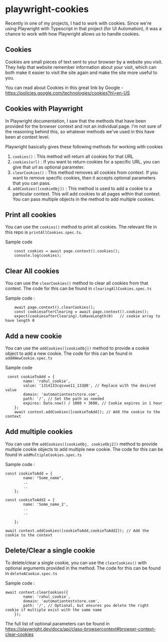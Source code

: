 # playwright-cookies
Recently in one of my projects, I had to work with cookies. Since we're using Playwright with Typescript in that project (for UI Automation), it was a chance to work with how Playwright allows us to handle cookies.


## Cookies 

Cookies are small pieces of text sent to your browser by a website you visit. They help that website remember information about your visit, which can both make it easier to visit the site again and make the site more useful to you.

You can read about Cookies in this great link by Google - https://policies.google.com/technologies/cookies?hl=en-US


## Cookies with Playwright
In Playwright documentation, I saw that the methods that have been provided for the browser context and not an individual page. I'm not sure of the reasoning behind this, so whatever methods we've used in this have been at context level.

Playwright basically gives these following methods for working with cookies

1.  `cookies()` : This method will return all cookies for that URL
2. `cookies(url)` : If you want to return cookies for a specific URL, you can give that url as optional parameter.
3.  `clearCookies()` : This method removes all cookies from context. If you want to remove specific cookies, then it accepts optional parameters that you can pass.
4. `addCookies([cookieObj])` : This method is used to add a cookie to a particular context. This will add cookies to all pages within that context. You can pass multiple objects in the method to add multiple cookies.


## Print all cookies
You can use the `cookies()` method to print all cookies. The relevant file in this repo is `printAllCookies.spec.ts`.


Sample code
```
    const cookies = await page.context().cookies();
    console.log(cookies);
```


## Clear All cookies
You can use the `clearCookies()` method to clear all cookies from that context. The code for this can be found in `clearingAllCookies.spec.ts`


Sample code :
```
    await page.context().clearCookies();
    const cookiesafterClearing = await page.context().cookies();
    expect(cookiesafterClearing).toHaveLength(0)   // cookie array to have length 0
```


## Add a new cookie
You can use the `addCookies([cookieObj])` method to provide a cookie object to add a new cookie. The code for this can be found in `addANewCookie.spec.ts`


Sample code
```
 const cookieToAdd = {
        name: 'rahul_cookie',
        value: '1314133cqsvwe11_133@0', // Replace with the desired value
        domain: 'automationteststore.com',
        path: '/', // Set the path as needed
        expires: Date.now() / 1000 + 3600, // Cookie expires in 1 hour
    };
    await context.addCookies([cookieToAdd]); // Add the cookie to the context
```

## Add multiple cookies
You can use the `addCookies([cookieObj, cookieObj2])` method to provide multiple cookie objects to add multiple new cookie. The code for this can be found in `addMultipleCookies.spec.ts`


Sample code :
```
const cookieToAdd = {
        name: "Some_name",
        ..
        ..
    };

const cookieToAdd2 = {
        name: 'Some_name_2',
        ..
        ..
       
    };

await context.addCookies([cookieToAdd,cookieToAdd2]); // Add the cookie to the context
```

## Delete/Clear a single cookie
To delete/clear a single cookie, you can use the `clearCookies()` with optional arguments provided in the method. The code for this can be found in `deleteACookie.spec.ts`


Sample code :
```
await context.clearCookies({
        name: 'rahul_cookie',
        domain: 'automationteststore.com',
        path: '/', // Optional, but ensures you delete the right cookie if multiple exist with the same name
    });

```
The full list of optional parameters can be found in https://playwright.dev/docs/api/class-browsercontext#browser-context-clear-cookies